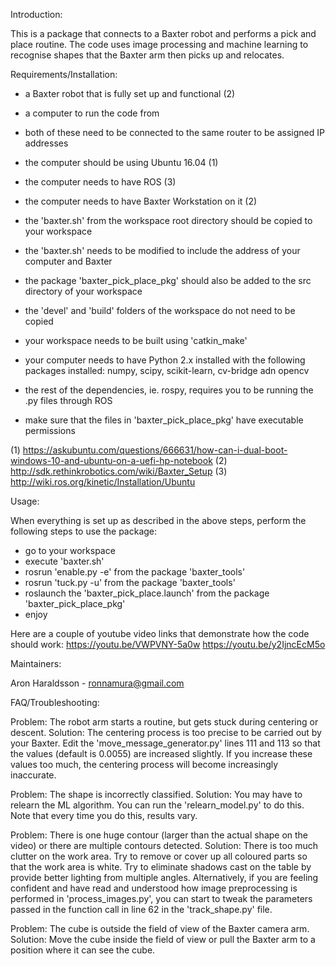 Introduction:

This is a package that connects to a Baxter robot and performs a pick and place routine.
The code uses image processing and machine learning to recognise shapes
that the Baxter arm then picks up and relocates.




Requirements/Installation:

- a Baxter robot that is fully set up and functional (2)
- a computer to run the code from
- both of these need to be connected to the same router to be assigned IP addresses
- the computer should be using Ubuntu 16.04 (1)
- the computer needs to have ROS (3)
- the computer needs to have Baxter Workstation on it (2)
- the 'baxter.sh' from the workspace root directory should be copied to your workspace
- the 'baxter.sh' needs to be modified to include the address of your computer and Baxter
- the package 'baxter_pick_place_pkg' should also be added to the src directory of your workspace
- the 'devel' and 'build' folders of the workspace do not need to be copied
- your workspace needs to be built using 'catkin_make'

- your computer needs to have Python 2.x installed with the following packages installed:
    numpy, scipy, scikit-learn, cv-bridge adn opencv
- the rest of the dependencies, ie. rospy, requires you to be running the .py files through ROS
- make sure that the files in 'baxter_pick_place_pkg' have executable permissions

(1) https://askubuntu.com/questions/666631/how-can-i-dual-boot-windows-10-and-ubuntu-on-a-uefi-hp-notebook
(2) http://sdk.rethinkrobotics.com/wiki/Baxter_Setup
(3) http://wiki.ros.org/kinetic/Installation/Ubuntu



Usage:

When everything is set up as described in the above steps,
perform the following steps to use the package:
- go to your workspace
- execute 'baxter.sh'
- rosrun 'enable.py -e' from the package 'baxter_tools'
- rosrun 'tuck.py -u' from the package 'baxter_tools'
- roslaunch the 'baxter_pick_place.launch' from the package 'baxter_pick_place_pkg'
- enjoy

Here are a couple of youtube video links that demonstrate how the code should work:
https://youtu.be/VWPVNY-5a0w
https://youtu.be/y2IjncEcM5o



Maintainers:

Aron Haraldsson - ronnamura@gmail.com



FAQ/Troubleshooting:

Problem:
    The robot arm starts a routine, but gets stuck during centering or descent.
Solution:
    The centering process is too precise to be carried out by your Baxter.
    Edit the 'move_message_generator.py' lines 111 and 113
    so that the values (default is 0.0055) are increased slightly.
    If you increase these values too much,
    the centering process will become increasingly inaccurate.

Problem:
    The shape is incorrectly classified.
Solution:
    You may have to relearn the ML algorithm.
    You can run the 'relearn_model.py' to do this.
    Note that every time you do this, results vary.

Problem:
    There is one huge contour (larger than the actual shape on the video)
    or there are multiple contours detected.
Solution:
    There is too much clutter on the work area.
    Try to remove or cover up all coloured parts so that the work area is white.
    Try to eliminate shadows cast on the table by provide better lighting
    from multiple angles.
    Alternatively, if you are feeling confident and have read and understood
    how image preprocessing is performed in 'process_images.py', you can
    start to tweak the parameters passed in the function call in line 62
    in the 'track_shape.py' file.

Problem:
    The cube is outside the field of view of the Baxter camera arm.
Solution:
    Move the cube inside the field of view
    or pull the Baxter arm to a position where it can see the cube.
